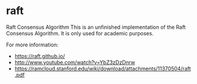 raft
====

Raft Consensus Algorithm
  This is an unfinished implementation of the Raft Consensus Algorithm. It is only used for academic purposes.


For more information:
  - https://raft.github.io/
  - http://www.youtube.com/watch?v=YbZ3zDzDnrw
  - https://ramcloud.stanford.edu/wiki/download/attachments/11370504/raft.pdf
